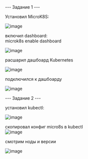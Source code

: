 
--- Задание 1 ---   

Установил MicroK8S:   

![image](https://github.com/user-attachments/assets/7fdff4f7-df54-4254-9710-25a37d9e380a)

включил dashboard:   
microk8s enable dashboard   

![image](https://github.com/user-attachments/assets/97b57881-f3f0-4940-8916-e5dddd60280b)  

расшарил дашбоард Kubernetes    
 
![image](https://github.com/user-attachments/assets/28d393d2-72be-4545-a0e5-d465888458d9)

подключился к дашбоарду    

![image](https://github.com/user-attachments/assets/8366950c-1cc4-46dd-aebb-394d801fff41)


--- Задание 2 ---   

установил kubectl:   

![image](https://github.com/user-attachments/assets/e2ffef3f-2438-4eb2-9a71-8fe126c36a06)

скопировал конфиг micro8s в kubectl   
![image](https://github.com/user-attachments/assets/e3a56891-1dfe-4b7d-9c1b-954865e50682)

смотрим ноды и версии

![image](https://github.com/user-attachments/assets/f9da2d1f-61fa-4e40-8bba-7929c7634259)





